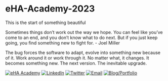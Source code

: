 # eHA-Academy-2023
This is the start of something beautiful

Sometimes things don’t work out the way we hope. You can feel like you’ve come to an end, and you don’t know what to do next. But if you just keep going, you find something new to fight for.
    - Joel Miller

The bug forces the software to adapt, evolve into something new because of it. Work around it or work through it. No matter what, it changes. It becomes something new. The next version. The inevitable upgrade.

[![eHA Academy](https://img.shields.io/badge/eHA%20Academy-%234285f4?style=flat-square&logo=https://academy.ehealthafrica.org/assets/images/logo.svg)](https://academy.ehealthafrica.org) 
[![LinkedIn](https://img.shields.io/badge/LinkedIn-%230077B5.svg?style=flat-square&logo=linkedin&logoColor=white)](https://linkedin.com/in/elijahishaku)
[![Twitter](https://img.shields.io/badge/Twitter-%231DA1F2.svg?style=flat-square&logo=twitter&logoColor=white)](https://twitter.com/iElibazz)
[![Email](https://img.shields.io/badge/Email-%23333.svg?style=flat-square&logo=gmail&logoColor=white)](mailto:the.elibazz@gmail.com)
[![Blog/Portfolio](https://img.shields.io/badge/Blog/Portfolio-%2312100E.svg?style=flat-square&logo=github&logoColor=white)](https://ielibazz.github.io/eHA-Academy-2023)